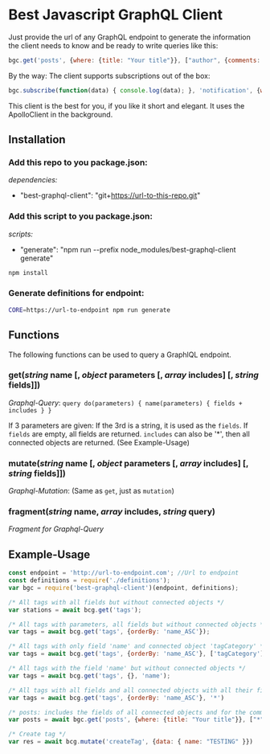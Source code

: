 # Best Javascript GraphQL Client

Just provide the url of any GraphQL endpoint to generate the information the client needs to know and be ready to write queries like this:

```javascript
bgc.get('posts', {where: {title: "Your title"}}, ["author", {comments: ["user"]}])
```

By the way: The client supports subscriptions out of the box:

```javascript
bgc.subscribe(function(data) { console.log(data); }, 'notification', {where: {user: {id: 1}}});
```

This client is the best for you, if you like it short and elegant. It uses the ApolloClient in the background. 

## Installation

### Add this repo to you package.json:

_*dependencies:*_

- "best-graphql-client": "git+https://url-to-this-repo.git"

### Add this script to you package.json: 

_*scripts:*_

- "generate": "npm run --prefix node_modules/best-graphql-client generate"


```bash
npm install
```

### Generate definitions for endpoint:
```bash
CORE=https://url-to-endpoint npm run generate
```

## Functions

The following functions can be used to query a GraphlQL endpoint. 

### get(_string_ name [, _object_ parameters [, _array_ includes] [, _string_ fields]])
_Graphql-Query_: 
`query do(parameters) { name(parameters) { fields + includes } }`

If 3 parameters are given: If the 3rd is a string, it is used as the `fields`.
If `fields` are empty, all fields are returned.
`includes` can also be '*', then all connected objects are returned. (See Example-Usage)

### mutate(_string_ name [, _object_ parameters [, _array_ includes] [, _string_ fields]])
_Graphql-Mutation_: (Same as `get`, just as `mutation`)

### fragment(_string_ name, _array_ includes, _string_ query)
_Fragment for Graphql-Query_

## Example-Usage

```javascript
const endpoint = 'http://url-to-endpoint.com'; //Url to endpoint
const definitions = require('./definitions');
var bgc = require('best-graphql-client')(endpoint, definitions);

/* All tags with all fields but without connected objects */
var stations = await bcg.get('tags');

/* All tags with parameters, all fields but without connected objects */
var tags = await bcg.get('tags', {orderBy: 'name_ASC'});

/* All tags with only field 'name' and connected object 'tagCategory' */
var tags = await bcg.get('tags', {orderBy: 'name_ASC'}, ['tagCategory'], 'name');

/* All tags with the field 'name' but without connected objects */
var tags = await bcg.get('tags', {}, 'name');

/* All tags with all fields and all connected objects with all their fields */
var tags = await bcg.get('tags', {orderBy: 'name_ASC'}, '*')

/* posts: includes the fields of all connected objects and for the comments it includes also all the fields of the user */
var posts = await bgc.get('posts', {where: {title: "Your title"}}, ["*", {comments: ["user"]}])

/* Create tag */
var res = await bcg.mutate('createTag', {data: { name: "TESTING" }})
